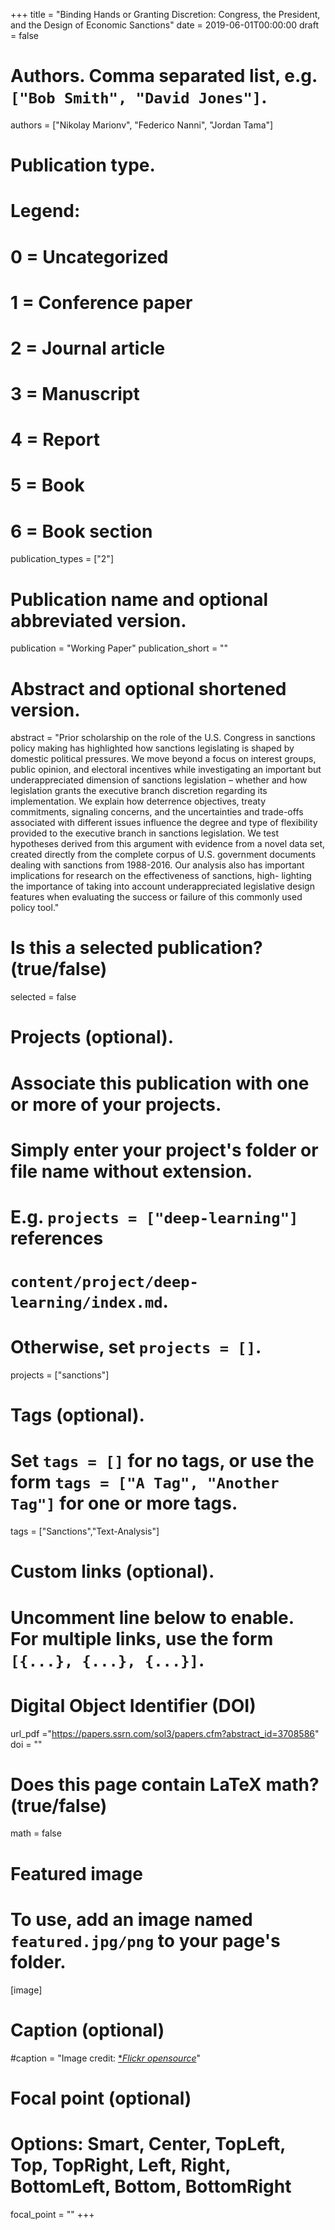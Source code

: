 +++
title = "Binding Hands or Granting Discretion: Congress, the President, and the Design of Economic Sanctions"
date = 2019-06-01T00:00:00
draft = false

# Authors. Comma separated list, e.g. `["Bob Smith", "David Jones"]`.
authors = ["Nikolay Marionv", "Federico Nanni", "Jordan Tama"]

# Publication type.
# Legend:
# 0 = Uncategorized
# 1 = Conference paper
# 2 = Journal article
# 3 = Manuscript
# 4 = Report
# 5 = Book
# 6 = Book section
publication_types = ["2"]

# Publication name and optional abbreviated version.
publication = "Working Paper"
publication_short = ""

# Abstract and optional shortened version.
abstract = "Prior scholarship on the role of the U.S. Congress in sanctions policy making has highlighted how sanctions legislating is shaped by domestic political pressures. We move beyond a focus on interest groups, public opinion, and electoral incentives while investigating an important but underappreciated dimension of sanctions legislation – whether and how legislation grants the executive branch discretion regarding its implementation. We explain how deterrence objectives, treaty commitments, signaling concerns, and the uncertainties and trade-offs associated with different issues influence the degree and type of flexibility provided to the executive branch in sanctions legislation. We test hypotheses derived from this argument with evidence from a novel data set, created directly from the complete corpus of U.S. government documents dealing with sanctions from 1988-2016. Our analysis also has important implications for research on the effectiveness of sanctions, high- lighting the importance of taking into account underappreciated legislative design features when evaluating the success or failure of this commonly used policy tool."

# Is this a selected publication? (true/false)
selected = false

# Projects (optional).
#   Associate this publication with one or more of your projects.
#   Simply enter your project's folder or file name without extension.
#   E.g. `projects = ["deep-learning"]` references 
#   `content/project/deep-learning/index.md`.
#   Otherwise, set `projects = []`.
projects = ["sanctions"]

# Tags (optional).
#   Set `tags = []` for no tags, or use the form `tags = ["A Tag", "Another Tag"]` for one or more tags.
tags = ["Sanctions","Text-Analysis"]

# Custom links (optional).
#   Uncomment line below to enable. For multiple links, use the form `[{...}, {...}, {...}]`.

# Digital Object Identifier (DOI)
url_pdf  ="https://papers.ssrn.com/sol3/papers.cfm?abstract_id=3708586"
doi = ""

# Does this page contain LaTeX math? (true/false)
math = false

# Featured image
# To use, add an image named `featured.jpg/png` to your page's folder. 
[image]
  # Caption (optional)
  #caption = "Image credit: [**Flickr opensource*](https://www.flickr.com/photos/opensourceway/8516817076/)"

  # Focal point (optional)
  # Options: Smart, Center, TopLeft, Top, TopRight, Left, Right, BottomLeft, Bottom, BottomRight
  focal_point = ""
+++

